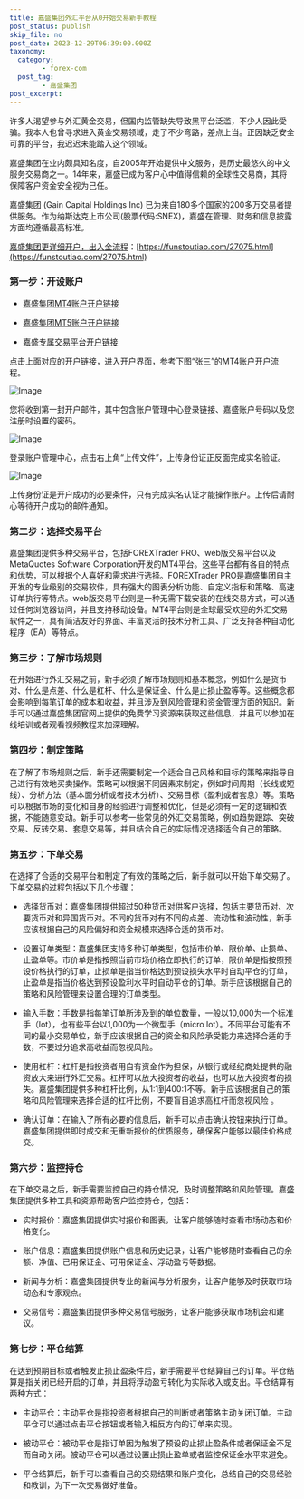 ```yaml
---
title: 嘉盛集团外汇平台从0开始交易新手教程
post_status: publish
skip_file: no
post_date: 2023-12-29T06:39:00.000Z
taxonomy:
  category:
        - forex-com
  post_tag:
        - 嘉盛集团
post_excerpt: 
---
```

许多人渴望参与外汇黄金交易，但国内监管缺失导致黑平台泛滥，不少人因此受骗。我本人也曾寻求进入黄金交易领域，走了不少弯路，差点上当。正因缺乏安全可靠的平台，我迟迟未能踏入这个领域。

嘉盛集团在业内颇具知名度，自2005年开始提供中文服务，是历史最悠久的中文服务交易商之一。14年来，嘉盛已成为客户心中值得信赖的全球性交易商，其将保障客户资金安全视为己任。

嘉盛集团 (Gain Capital Holdings Inc) 已为来自180多个国家的200多万交易者提供服务。作为纳斯达克上市公司(股票代码:SNEX)，嘉盛在管理、财务和信息披露方面均遵循最高标准。

[嘉盛集团更详细开户，出入金流程](https://funstoutiao.com/27075.html)：[https://funstoutiao.com/27075.html](https://funstoutiao.com/27075.html)

### 第一步：开设账户

* [嘉盛集团MT4账户开户链接](https://s.ssgg.net/jsmt4)

* [嘉盛集团MT5账户开户链接](https://s.ssgg.net/jsmt5)

* [嘉盛专属交易平台开户链接](https://s.ssgg.net/js)

点击上面对应的开户链接，进入开户界面，参考下图“张三”的MT4账户开户流程。

![Image](https://prod-files-secure.s3.us-west-2.amazonaws.com/39ed1227-6d7d-4570-be36-9ccd4a2c4241/7a167aea-686b-400d-af59-4e18eb607a40/640.png?X-Amz-Algorithm=AWS4-HMAC-SHA256&X-Amz-Content-Sha256=UNSIGNED-PAYLOAD&X-Amz-Credential=ASIAZI2LB466WFH5JBPS%2F20250221%2Fus-west-2%2Fs3%2Faws4_request&X-Amz-Date=20250221T221312Z&X-Amz-Expires=3600&X-Amz-Security-Token=IQoJb3JpZ2luX2VjELX%2F%2F%2F%2F%2F%2F%2F%2F%2F%2FwEaCXVzLXdlc3QtMiJGMEQCICHKD8V3FfXfQ2ZWS%2F7RZ4clP3BgXAXS038T0k%2Ba6wXTAiAWUQqUcnrx1rssUfR3SF3QpnW6oL6LroedQ67MJCuNgCqIBAje%2F%2F%2F%2F%2F%2F%2F%2F%2F%2F8BEAAaDDYzNzQyMzE4MzgwNSIMOmTjJ4oyqgd3I0p8KtwDVIPsXwGYxDglo4dLVKlAGCDbhtxMwkInoRLZ1f%2FQc5OtGSi3cnGAjFZk8ob5jpTcAet0hnS0Ez8calGaeLQ1s%2BKR3%2F4JobGxWEq2bfme6sJdWCYXRUuOVQJdOQ8RJij9HXWmmnEjwGVID7LQH6bqtz3IBD4TbDEfWAVzeHzqsM84DKywZ0Z9uH1VzXRj%2FM%2FHMWb2CJ071Tc8OQ2YJPuOhyC0JstXn0ufvXLY2tkp9vM0KDWSCy3M4VtF%2FYBiGXvzr4OU4mJvRlRJSMo4RU%2F1DG%2FzKSNkCg9IJGJwGFUN2u0%2FpIJxLQFfemH5CrMmHgiN7vwKkMImEPfJcP9A6ZkOvKCr2OYb4WDbs15scxM5mb6UoEC2CFwtk%2BPW3ETip3foUArCuHrd8a3fdGzSLLKhM%2FWyqU8p2Qun3BRbIO1ZBREJqh26WKdKCh3PhxhS5NIX3s%2B2pgVzd%2BXBydEI%2F7BRoZEVhKDZlK%2F4v%2FtuVx%2F267jkV%2BnuX%2Fj0VScPMnxheV1X8CZ7kGt1LzdXuG17QWgCSmrnzhA2aYMc%2BYbyoDW0S8wSlXRWocA78QLst0GNyQN1DqozTubBCxjEU3Qc37q42DaOCualnHZoizGZB%2BpEmjgKNURI33sM1hj2cLAwutfjvQY6pgGKaPQ6iGhlKWPIVvn8IiENuihEJY6RpxYn02DFJNg9DYjLkWaIB60Fo%2FFko2yVLyqC3qyufiLhCSkmPL21fIixz3H%2BSoL6eIKsKbzcrcB1%2BrfSrggOqdlwIlcozCw%2FApy%2BHjlEv%2B6d8b2drcnVgBLD4Y%2FGisVwK8lHA6SsRIn%2FbBaEtmUxyn247Mp%2BOetFYucVRPeP2iW33AQIrqWN%2B00zpQfNeF54&X-Amz-Signature=712bd62d0f5cabe28d65a22cfb505a5c5fce98cee2b7a039267eb907be0c53e3&X-Amz-SignedHeaders=host&x-id=GetObject)

您将收到第一封开户邮件，其中包含账户管理中心登录链接、嘉盛账户号码以及您注册时设置的密码。

![Image](https://prod-files-secure.s3.us-west-2.amazonaws.com/39ed1227-6d7d-4570-be36-9ccd4a2c4241/eaa1c6b3-2877-4284-a0e1-530e222c27fb/image.png?X-Amz-Algorithm=AWS4-HMAC-SHA256&X-Amz-Content-Sha256=UNSIGNED-PAYLOAD&X-Amz-Credential=ASIAZI2LB466WFH5JBPS%2F20250221%2Fus-west-2%2Fs3%2Faws4_request&X-Amz-Date=20250221T221312Z&X-Amz-Expires=3600&X-Amz-Security-Token=IQoJb3JpZ2luX2VjELX%2F%2F%2F%2F%2F%2F%2F%2F%2F%2FwEaCXVzLXdlc3QtMiJGMEQCICHKD8V3FfXfQ2ZWS%2F7RZ4clP3BgXAXS038T0k%2Ba6wXTAiAWUQqUcnrx1rssUfR3SF3QpnW6oL6LroedQ67MJCuNgCqIBAje%2F%2F%2F%2F%2F%2F%2F%2F%2F%2F8BEAAaDDYzNzQyMzE4MzgwNSIMOmTjJ4oyqgd3I0p8KtwDVIPsXwGYxDglo4dLVKlAGCDbhtxMwkInoRLZ1f%2FQc5OtGSi3cnGAjFZk8ob5jpTcAet0hnS0Ez8calGaeLQ1s%2BKR3%2F4JobGxWEq2bfme6sJdWCYXRUuOVQJdOQ8RJij9HXWmmnEjwGVID7LQH6bqtz3IBD4TbDEfWAVzeHzqsM84DKywZ0Z9uH1VzXRj%2FM%2FHMWb2CJ071Tc8OQ2YJPuOhyC0JstXn0ufvXLY2tkp9vM0KDWSCy3M4VtF%2FYBiGXvzr4OU4mJvRlRJSMo4RU%2F1DG%2FzKSNkCg9IJGJwGFUN2u0%2FpIJxLQFfemH5CrMmHgiN7vwKkMImEPfJcP9A6ZkOvKCr2OYb4WDbs15scxM5mb6UoEC2CFwtk%2BPW3ETip3foUArCuHrd8a3fdGzSLLKhM%2FWyqU8p2Qun3BRbIO1ZBREJqh26WKdKCh3PhxhS5NIX3s%2B2pgVzd%2BXBydEI%2F7BRoZEVhKDZlK%2F4v%2FtuVx%2F267jkV%2BnuX%2Fj0VScPMnxheV1X8CZ7kGt1LzdXuG17QWgCSmrnzhA2aYMc%2BYbyoDW0S8wSlXRWocA78QLst0GNyQN1DqozTubBCxjEU3Qc37q42DaOCualnHZoizGZB%2BpEmjgKNURI33sM1hj2cLAwutfjvQY6pgGKaPQ6iGhlKWPIVvn8IiENuihEJY6RpxYn02DFJNg9DYjLkWaIB60Fo%2FFko2yVLyqC3qyufiLhCSkmPL21fIixz3H%2BSoL6eIKsKbzcrcB1%2BrfSrggOqdlwIlcozCw%2FApy%2BHjlEv%2B6d8b2drcnVgBLD4Y%2FGisVwK8lHA6SsRIn%2FbBaEtmUxyn247Mp%2BOetFYucVRPeP2iW33AQIrqWN%2B00zpQfNeF54&X-Amz-Signature=3c718bb17d0d5c54489d39e43593b383bfa93f8dc7b39c5274db2f8206fc6a4e&X-Amz-SignedHeaders=host&x-id=GetObject)

登录账户管理中心，点击右上角“上传文件”，上传身份证正反面完成实名验证。

![Image](https://prod-files-secure.s3.us-west-2.amazonaws.com/39ed1227-6d7d-4570-be36-9ccd4a2c4241/54090639-09fc-46b4-a135-e0289f707147/image.png?X-Amz-Algorithm=AWS4-HMAC-SHA256&X-Amz-Content-Sha256=UNSIGNED-PAYLOAD&X-Amz-Credential=ASIAZI2LB466WFH5JBPS%2F20250221%2Fus-west-2%2Fs3%2Faws4_request&X-Amz-Date=20250221T221312Z&X-Amz-Expires=3600&X-Amz-Security-Token=IQoJb3JpZ2luX2VjELX%2F%2F%2F%2F%2F%2F%2F%2F%2F%2FwEaCXVzLXdlc3QtMiJGMEQCICHKD8V3FfXfQ2ZWS%2F7RZ4clP3BgXAXS038T0k%2Ba6wXTAiAWUQqUcnrx1rssUfR3SF3QpnW6oL6LroedQ67MJCuNgCqIBAje%2F%2F%2F%2F%2F%2F%2F%2F%2F%2F8BEAAaDDYzNzQyMzE4MzgwNSIMOmTjJ4oyqgd3I0p8KtwDVIPsXwGYxDglo4dLVKlAGCDbhtxMwkInoRLZ1f%2FQc5OtGSi3cnGAjFZk8ob5jpTcAet0hnS0Ez8calGaeLQ1s%2BKR3%2F4JobGxWEq2bfme6sJdWCYXRUuOVQJdOQ8RJij9HXWmmnEjwGVID7LQH6bqtz3IBD4TbDEfWAVzeHzqsM84DKywZ0Z9uH1VzXRj%2FM%2FHMWb2CJ071Tc8OQ2YJPuOhyC0JstXn0ufvXLY2tkp9vM0KDWSCy3M4VtF%2FYBiGXvzr4OU4mJvRlRJSMo4RU%2F1DG%2FzKSNkCg9IJGJwGFUN2u0%2FpIJxLQFfemH5CrMmHgiN7vwKkMImEPfJcP9A6ZkOvKCr2OYb4WDbs15scxM5mb6UoEC2CFwtk%2BPW3ETip3foUArCuHrd8a3fdGzSLLKhM%2FWyqU8p2Qun3BRbIO1ZBREJqh26WKdKCh3PhxhS5NIX3s%2B2pgVzd%2BXBydEI%2F7BRoZEVhKDZlK%2F4v%2FtuVx%2F267jkV%2BnuX%2Fj0VScPMnxheV1X8CZ7kGt1LzdXuG17QWgCSmrnzhA2aYMc%2BYbyoDW0S8wSlXRWocA78QLst0GNyQN1DqozTubBCxjEU3Qc37q42DaOCualnHZoizGZB%2BpEmjgKNURI33sM1hj2cLAwutfjvQY6pgGKaPQ6iGhlKWPIVvn8IiENuihEJY6RpxYn02DFJNg9DYjLkWaIB60Fo%2FFko2yVLyqC3qyufiLhCSkmPL21fIixz3H%2BSoL6eIKsKbzcrcB1%2BrfSrggOqdlwIlcozCw%2FApy%2BHjlEv%2B6d8b2drcnVgBLD4Y%2FGisVwK8lHA6SsRIn%2FbBaEtmUxyn247Mp%2BOetFYucVRPeP2iW33AQIrqWN%2B00zpQfNeF54&X-Amz-Signature=5782cca48fe3ed6e60002421fdb45c9ce5a635dd02541df6d4dae24e9ae19805&X-Amz-SignedHeaders=host&x-id=GetObject)

上传身份证是开户成功的必要条件，只有完成实名认证才能操作账户。上传后请耐心等待开户成功的邮件通知。

### 第二步：选择交易平台

嘉盛集团提供多种交易平台，包括FOREXTrader PRO、web版交易平台以及MetaQuotes Software Corporation开发的MT4平台。这些平台都有各自的特点和优势，可以根据个人喜好和需求进行选择。FOREXTrader PRO是嘉盛集团自主开发的专业级别的交易软件，具有强大的图表分析功能、自定义指标和策略、高速订单执行等特点。web版交易平台则是一种无需下载安装的在线交易方式，可以通过任何浏览器访问，并且支持移动设备。MT4平台则是全球最受欢迎的外汇交易软件之一，具有简洁友好的界面、丰富灵活的技术分析工具、广泛支持各种自动化程序（EA）等特点。

### 第三步：了解市场规则

在开始进行外汇交易之前，新手必须了解市场规则和基本概念，例如什么是货币对、什么是点差、什么是杠杆、什么是保证金、什么是止损止盈等等。这些概念都会影响到每笔订单的成本和收益，并且涉及到风险管理和资金管理方面的知识。新手可以通过嘉盛集团官网上提供的免费学习资源来获取这些信息，并且可以参加在线培训或者观看视频教程来加深理解。

### 第四步：制定策略

在了解了市场规则之后，新手还需要制定一个适合自己风格和目标的策略来指导自己进行有效地买卖操作。策略可以根据不同因素来制定，例如时间周期（长线或短线）、分析方法（基本面分析或者技术分析）、交易目标（盈利或者套息）等。策略可以根据市场的变化和自身的经验进行调整和优化，但是必须有一定的逻辑和依据，不能随意变动。新手可以参考一些常见的外汇交易策略，例如趋势跟踪、突破交易、反转交易、套息交易等，并且结合自己的实际情况选择适合自己的策略。

### 第五步：下单交易

在选择了合适的交易平台和制定了有效的策略之后，新手就可以开始下单交易了。下单交易的过程包括以下几个步骤：

* 选择货币对：嘉盛集团提供超过50种货币对供客户选择，包括主要货币对、次要货币对和异国货币对。不同的货币对有不同的点差、流动性和波动性，新手应该根据自己的风险偏好和资金规模来选择合适的货币对。

* 设置订单类型：嘉盛集团支持多种订单类型，包括市价单、限价单、止损单、止盈单等。市价单是指按照当前市场价格立即执行的订单，限价单是指按照预设价格执行的订单，止损单是指当价格达到预设损失水平时自动平仓的订单，止盈单是指当价格达到预设盈利水平时自动平仓的订单。新手应该根据自己的策略和风险管理来设置合理的订单类型。

* 输入手数：手数是指每笔订单所涉及到的单位数量，一般以10,000为一个标准手（lot），也有些平台以1,000为一个微型手（micro lot）。不同平台可能有不同的最小交易单位，新手应该根据自己的资金和风险承受能力来选择合适的手数，不要过分追求高收益而忽视风险。

* 使用杠杆：杠杆是指投资者用自有资金作为担保，从银行或经纪商处提供的融资放大来进行外汇交易。杠杆可以放大投资者的收益，也可以放大投资者的损失。嘉盛集团提供多种杠杆比例，从1:1到400:1不等。新手应该根据自己的策略和风险管理来选择合适的杠杆比例，不要盲目追求高杠杆而忽视风险 。

* 确认订单：在输入了所有必要的信息后，新手可以点击确认按钮来执行订单。嘉盛集团提供即时成交和无重新报价的优质服务，确保客户能够以最佳价格成交。

### 第六步：监控持仓

在下单交易之后，新手需要监控自己的持仓情况，及时调整策略和风险管理。嘉盛集团提供多种工具和资源帮助客户监控持仓，包括：

* 实时报价：嘉盛集团提供实时报价和图表，让客户能够随时查看市场动态和价格变化。

* 账户信息：嘉盛集团提供账户信息和历史记录，让客户能够随时查看自己的余额、净值、已用保证金、可用保证金、浮动盈亏等数据。

* 新闻与分析：嘉盛集团提供专业的新闻与分析服务，让客户能够及时获取市场动态和专家观点。

* 交易信号：嘉盛集团提供多种交易信号服务，让客户能够获取市场机会和建议。

### 第七步：平仓结算

在达到预期目标或者触发止损止盈条件后，新手需要平仓结算自己的订单。平仓结算是指关闭已经开启的订单，并且将浮动盈亏转化为实际收入或支出。平仓结算有两种方式：

* 主动平仓：主动平仓是指投资者根据自己的判断或者策略主动关闭订单。主动平仓可以通过点击平仓按钮或者输入相反方向的订单来实现。

* 被动平仓：被动平仓是指订单因为触发了预设的止损止盈条件或者保证金不足而自动关闭。被动平仓可以通过设置止损止盈单或者监控保证金水平来避免。

* 平仓结算后，新手可以查看自己的交易结果和账户变化，总结自己的交易经验和教训，为下一次交易做好准备。